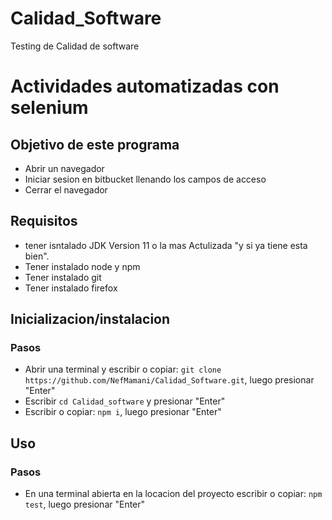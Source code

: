 # Calidad_Software
Testing de Calidad de software

# Actividades automatizadas con selenium
## Objetivo de este programa
- Abrir un navegador
- Iniciar sesion en bitbucket llenando los campos de acceso
- Cerrar el navegador
## Requisitos
- tener isntalado JDK Version 11 o la mas Actulizada "y si ya tiene esta bien".
- Tener instalado node y npm
- Tener instalado git
- Tener instalado firefox
## Inicializacion/instalacion
### Pasos
- Abrir una terminal y escribir o copiar: `git clone https://github.com/NefMamani/Calidad_Software.git`, luego presionar "Enter"
- Escribir `cd Calidad_software` y presionar "Enter"
- Escribir o copiar: `npm i`, luego presionar "Enter"
## Uso
### Pasos
- En una terminal abierta en la locacion del proyecto escribir o copiar: `npm test`, luego presionar "Enter"

